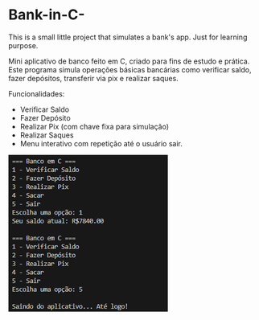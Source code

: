 # Bank-in-C-
This is a small little project that simulates a bank's app. Just for learning purpose. 

Mini aplicativo de banco feito em C, criado para fins de estudo e prática. 
Este programa simula operações básicas bancárias como verificar saldo, fazer depósitos, transferir via pix e realizar saques. 

Funcionalidades: 
- Verificar Saldo
- Fazer Depósito
- Realizar Pix (com chave fixa para simulação)
- Realizar Saques
- Menu interativo com repetição até o usuário sair. 

![alt text](image-2.png)


